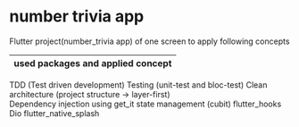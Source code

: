 # number trivia app

Flutter project(number_trivia app) of one screen to apply following concepts

| used packages and applied concept  |
| ------------- | 
 TDD (Test driven development) 
 Testing (unit-test and bloc-test) 
 Clean architecture (project structure -> layer-first)  
 Dependency injection using get_it 
 state management (cubit)
 flutter_hooks 
 Dio 
 flutter_native_splash 

